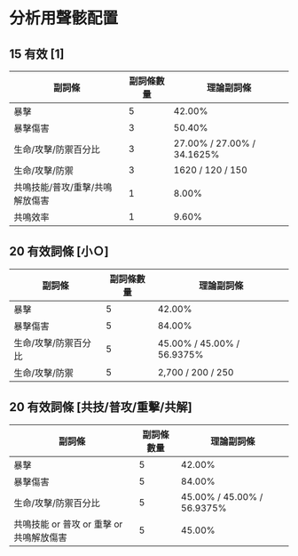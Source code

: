 # 分析用聲骸配置

## 15 有效 \[1\]

| 副詞條                          | 副詞條數量 | 理論副詞條                 |
| ------------------------------- | ---------- | -------------------------- |
| 暴擊                            | 5          | 42.00%                     |
| 暴擊傷害                        | 3          | 50.40%                     |
| 生命/攻擊/防禦百分比            | 3          | 27.00% / 27.00% / 34.1625% |
| 生命/攻擊/防禦                  | 3          | 1620 / 120 / 150           |
| 共鳴技能/普攻/重擊/共鳴解放傷害 | 1          | 8.00%                      |
| 共鳴效率                        | 1          | 9.60%                      |

## 20 有效詞條 \[小Ｏ\]

| 副詞條               | 副詞條數量 | 理論副詞條                 |
| -------------------- | ---------- | -------------------------- |
| 暴擊                 | 5          | 42.00%                     |
| 暴擊傷害             | 5          | 84.00%                     |
| 生命/攻擊/防禦百分比 | 5          | 45.00% / 45.00% / 56.9375% |
| 生命/攻擊/防禦       | 5          | 2,700 / 200 / 250          |

## 20 有效詞條 \[共技/普攻/重擊/共解\]

| 副詞條                                   | 副詞條數量 | 理論副詞條                 |
| ---------------------------------------- | ---------- | -------------------------- |
| 暴擊                                     | 5          | 42.00%                     |
| 暴擊傷害                                 | 5          | 84.00%                     |
| 生命/攻擊/防禦百分比                     | 5          | 45.00% / 45.00% / 56.9375% |
| 共鳴技能 or 普攻 or 重擊 or 共鳴解放傷害 | 5          | 45.00%                     |
